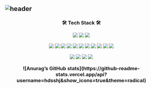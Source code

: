 ![header](https://capsule-render.vercel.app/api?type=slice&color=auto&height=150&section=header&text=WooSeok&fontSize=70&animation=twinkling)
---
<div align=center>
<h3>🛠 Tech Stack 🛠</h>
 <p></p>
<p>
<img src= “https://img.shields.io/static/v1?style=for-the-badge&message=Spring+Boot&color=6DB33F&logo=Spring+Boot&logoColor=FFFFFF&label=” width=“90" height=“30”/>
 <img src= “https://img.shields.io/badge/java-%23ED8B00.svg?style=for-the-badge&logo=java&logoColor=white” width=“70” height=“30"/>
<img src= “https://img.shields.io/badge/spring-%236DB33F.svg?style=for-the-badge&logo=spring&logoColor=white” width=“70" height=“30”/>
</p>
<p>
<img src= “https://img.shields.io/badge/mysql-%2300f.svg?style=for-the-badge&logo=mysql&logoColor=white” width=“70” height=“30"/>
<img src= “https://img.shields.io/badge/AWS-%23FF9900.svg?style=for-the-badge&logo=amazon-aws&logoColor=white” width=“70" height=“30”/>
<img src= “https://img.shields.io/badge/Google%20Chrome-4285F4?style=for-the-badge&logo=GoogleChrome&logoColor=white” width=“90” height=“30"/>
<img src= “https://img.shields.io/badge/Notion-%23000000.svg?style=for-the-badge&logo=notion&logoColor=white” width=“70" height=“30”/>
<img src= “https://img.shields.io/badge/Gradle-02303A.svg?style=for-the-badge&logo=Gradle&logoColor=white” width=“70” height=“30"/>
<img src= “https://img.shields.io/badge/Ubuntu-E95420?style=for-the-badge&logo=ubuntu&logoColor=white” width=“70" height=“30”/>
<img src= “https://img.shields.io/badge/Slack-4A154B?style=for-the-badge&logo=slack&logoColor=white” width=“70” height=“30"/>
<img src= “https://img.shields.io/badge/Gmail-D14836?style=for-the-badge&logo=gmail&logoColor=white” width=“70" height=“30”/>
<img src= “https://img.shields.io/badge/Facebook-%231877F2.svg?style=for-the-badge&logo=Facebook&logoColor=white” width=“70” height=“30"/>
<img src= “https://img.shields.io/badge/github-%23121011.svg?style=for-the-badge&logo=github&logoColor=white” width=“70" height=“30”/>
<img src= “https://img.shields.io/badge/git-%23F05033.svg?style=for-the-badge&logo=git&logoColor=white” width=“70” height=“30"/>
<p>
<img src= “https://img.shields.io/badge/IntelliJIDEA-000000.svg?style=for-the-badge&logo=intellij-idea&logoColor=white” width=“90" height=“30”/>
<img src= “https://img.shields.io/badge/Visual%20Studio%20Code-0078d7.svg?style=for-the-badge&logo=visual-studio-code&logoColor=white” width=“90” height=“30"/>
<img src= “https://img.shields.io/badge/mac%20os-000000?style=for-the-badge&logo=macos&logoColor=F0F0F0” width=“70" height=“30”/>
<img src= “https://img.shields.io/badge/Windows-0078D6?style=for-the-badge&logo=windows&logoColor=white” width=“70” height=“30"/>
</p>
![Anurag’s GitHub stats](https://github-readme-stats.vercel.app/api?username=hdsshj&show_icons=true&theme=radical)
</div>
